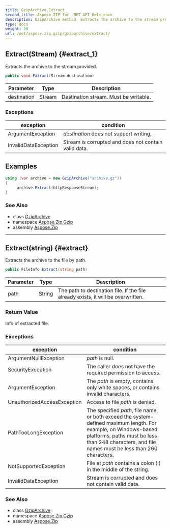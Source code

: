 ```yaml
---
title: GzipArchive.Extract
second_title: Aspose.ZIP for .NET API Reference
description: GzipArchive method. Extracts the archive to the stream provided
type: docs
weight: 50
url: /net/aspose.zip.gzip/gziparchive/extract/
---
```

## Extract(Stream) {#extract_1}

Extracts the archive to the stream provided.

```csharp
public void Extract(Stream destination)
```

| Parameter | Type | Description |
| --- | --- | --- |
| destination | Stream | Destination stream. Must be writable. |

### Exceptions

| exception | condition |
| --- | --- |
| ArgumentException | *destination* does not support writing. |
| InvalidDataException | Stream is corrupted and does not contain valid data. |

## Examples

```csharp
using (var archive = new GzipArchive("archive.gz"))
{
     archive.Extract(httpResponseStream);
}
```

### See Also

* class [GzipArchive](../)
* namespace [Aspose.Zip.Gzip](../../gziparchive/)
* assembly [Aspose.Zip](../../../)

---

## Extract(string) {#extract}

Extracts the archive to the file by path.

```csharp
public FileInfo Extract(string path)
```

| Parameter | Type | Description |
| --- | --- | --- |
| path | String | The path to destination file. If the file already exists, it will be overwritten. |

### Return Value

Info of extracted file.

### Exceptions

| exception | condition |
| --- | --- |
| ArgumentNullException | *path* is null. |
| SecurityException | The caller does not have the required permission to access. |
| ArgumentException | The *path* is empty, contains only white spaces, or contains invalid characters. |
| UnauthorizedAccessException | Access to file *path* is denied. |
| PathTooLongException | The specified *path*, file name, or both exceed the system-defined maximum length. For example, on Windows-based platforms, paths must be less than 248 characters, and file names must be less than 260 characters. |
| NotSupportedException | File at *path* contains a colon (:) in the middle of the string. |
| InvalidDataException | Stream is corrupted and does not contain valid data. |

### See Also

* class [GzipArchive](../)
* namespace [Aspose.Zip.Gzip](../../gziparchive/)
* assembly [Aspose.Zip](../../../)


